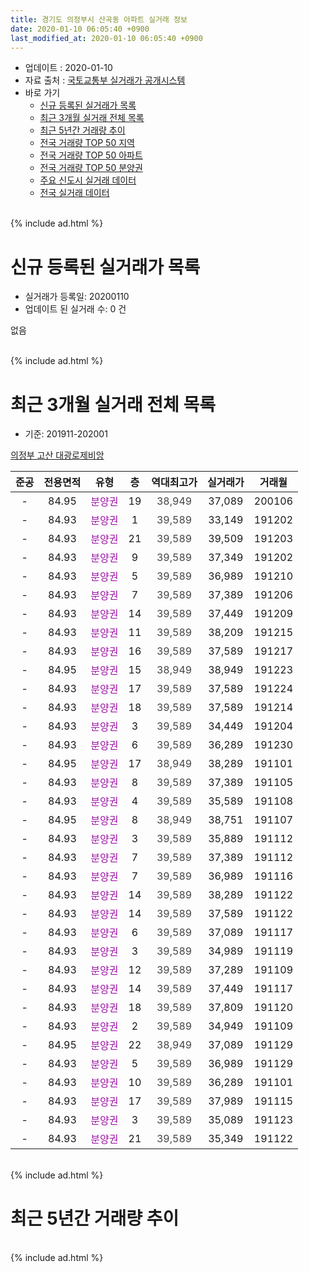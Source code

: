 ```yaml
---
title: 경기도 의정부시 산곡동 아파트 실거래 정보
date: 2020-01-10 06:05:40 +0900
last_modified_at: 2020-01-10 06:05:40 +0900
---
```


* 업데이트 : 2020-01-10
* 자료 출처 : [국토교통부 실거래가 공개시스템](http://rt.molit.go.kr)
* 바로 가기
    * [신규 등록된 실거래가 목록](#신규-등록된-실거래가-목록)
    * [최근 3개월 실거래 전체 목록](#최근-3개월-실거래-전체-목록)
    * [최근 5년간 거래량 추이](#최근-5년간-거래량-추이)
    * [전국 거래량 TOP 50 지역](https://inasie.github.io/apt-trade-info/최근-3개월-전국에서-가장-거래가-많이-발생한-지역)
    * [전국 거래량 TOP 50 아파트](https://inasie.github.io/apt-trade-info/최근-3개월-전국에서-가장-거래가-많이-발생한-아파트)
    * [전국 거래량 TOP 50 분양권](https://inasie.github.io/apt-trade-info/최근-3개월-전국에서-가장-거래가-많이-발생한-분양권)
    * [주요 신도시 실거래 데이터](https://inasie.github.io/apt-trade-info/주요-신도시)
    * [전국 실거래 데이터](https://inasie.github.io/apt-trade-info/전국)
<br>
{% include ad.html %}
<br>

# 신규 등록된 실거래가 목록
* 실거래가 등록일: 20200110
* 업데이트 된 실거래 수: 0 건

없음

<br>
{% include ad.html %}
<br>

# 최근 3개월 실거래 전체 목록
* 기준: 201911-202001


[의정부 고산 대광로제비앙](https://search.naver.com/search.naver?query=%EA%B2%BD%EA%B8%B0%EB%8F%84+%EC%9D%98%EC%A0%95%EB%B6%80%EC%8B%9C+%EC%82%B0%EA%B3%A1%EB%8F%99+%EC%9D%98%EC%A0%95%EB%B6%80+%EA%B3%A0%EC%82%B0+%EB%8C%80%EA%B4%91%EB%A1%9C%EC%A0%9C%EB%B9%84%EC%95%99)

|준공|전용면적|유형|층|역대최고가|실거래가|거래월|
|:---:|:---:|:---:|:---:|:---:|:---:|:---:|
|-|84.95|<span style="color:#9C11A5">분양권</span>|19|<span style="color:#444444">38,949</span>|37,089|200106|
|-|84.93|<span style="color:#9C11A5">분양권</span>|1|<span style="color:#444444">39,589</span>|33,149|191202|
|-|84.93|<span style="color:#9C11A5">분양권</span>|21|<span style="color:#444444">39,589</span>|39,509|191203|
|-|84.93|<span style="color:#9C11A5">분양권</span>|9|<span style="color:#444444">39,589</span>|37,349|191202|
|-|84.93|<span style="color:#9C11A5">분양권</span>|5|<span style="color:#444444">39,589</span>|36,989|191210|
|-|84.93|<span style="color:#9C11A5">분양권</span>|7|<span style="color:#444444">39,589</span>|37,389|191206|
|-|84.93|<span style="color:#9C11A5">분양권</span>|14|<span style="color:#444444">39,589</span>|37,449|191209|
|-|84.93|<span style="color:#9C11A5">분양권</span>|11|<span style="color:#444444">39,589</span>|38,209|191215|
|-|84.93|<span style="color:#9C11A5">분양권</span>|16|<span style="color:#444444">39,589</span>|37,589|191217|
|-|84.95|<span style="color:#9C11A5">분양권</span>|15|<span style="color:#444444">38,949</span>|38,949|191223|
|-|84.93|<span style="color:#9C11A5">분양권</span>|17|<span style="color:#444444">39,589</span>|37,589|191224|
|-|84.93|<span style="color:#9C11A5">분양권</span>|18|<span style="color:#444444">39,589</span>|37,589|191214|
|-|84.93|<span style="color:#9C11A5">분양권</span>|3|<span style="color:#444444">39,589</span>|34,449|191204|
|-|84.93|<span style="color:#9C11A5">분양권</span>|6|<span style="color:#444444">39,589</span>|36,289|191230|
|-|84.95|<span style="color:#9C11A5">분양권</span>|17|<span style="color:#444444">38,949</span>|38,289|191101|
|-|84.93|<span style="color:#9C11A5">분양권</span>|8|<span style="color:#444444">39,589</span>|37,389|191105|
|-|84.93|<span style="color:#9C11A5">분양권</span>|4|<span style="color:#444444">39,589</span>|35,589|191108|
|-|84.95|<span style="color:#9C11A5">분양권</span>|8|<span style="color:#444444">38,949</span>|38,751|191107|
|-|84.93|<span style="color:#9C11A5">분양권</span>|3|<span style="color:#444444">39,589</span>|35,889|191112|
|-|84.93|<span style="color:#9C11A5">분양권</span>|7|<span style="color:#444444">39,589</span>|37,389|191112|
|-|84.93|<span style="color:#9C11A5">분양권</span>|7|<span style="color:#444444">39,589</span>|36,989|191116|
|-|84.93|<span style="color:#9C11A5">분양권</span>|14|<span style="color:#444444">39,589</span>|38,289|191122|
|-|84.93|<span style="color:#9C11A5">분양권</span>|14|<span style="color:#444444">39,589</span>|37,589|191122|
|-|84.93|<span style="color:#9C11A5">분양권</span>|6|<span style="color:#444444">39,589</span>|37,089|191117|
|-|84.93|<span style="color:#9C11A5">분양권</span>|3|<span style="color:#444444">39,589</span>|34,989|191119|
|-|84.93|<span style="color:#9C11A5">분양권</span>|12|<span style="color:#444444">39,589</span>|37,289|191109|
|-|84.93|<span style="color:#9C11A5">분양권</span>|14|<span style="color:#444444">39,589</span>|37,449|191117|
|-|84.93|<span style="color:#9C11A5">분양권</span>|18|<span style="color:#444444">39,589</span>|37,809|191120|
|-|84.93|<span style="color:#9C11A5">분양권</span>|2|<span style="color:#444444">39,589</span>|34,949|191109|
|-|84.95|<span style="color:#9C11A5">분양권</span>|22|<span style="color:#444444">38,949</span>|37,089|191129|
|-|84.93|<span style="color:#9C11A5">분양권</span>|5|<span style="color:#444444">39,589</span>|36,989|191129|
|-|84.93|<span style="color:#9C11A5">분양권</span>|10|<span style="color:#444444">39,589</span>|36,289|191101|
|-|84.93|<span style="color:#9C11A5">분양권</span>|17|<span style="color:#444444">39,589</span>|37,989|191115|
|-|84.93|<span style="color:#9C11A5">분양권</span>|3|<span style="color:#444444">39,589</span>|35,089|191123|
|-|84.93|<span style="color:#9C11A5">분양권</span>|21|<span style="color:#444444">39,589</span>|35,349|191122|


<br>
{% include ad.html %}
<br>

# 최근 5년간 거래량 추이


<div style="width:100%;">
    <canvas id="deal_progress" height="200"></canvas>
</div>

<script>
new Chart(document.getElementById("deal_progress"), {
    type: 'line',
    data: {
        labels: ['201501','201502','201503','201504','201505','201506','201507','201508','201509','201510','201511','201512','201601','201602','201603','201604','201605','201606','201607','201608','201609','201610','201611','201612','201701','201702','201703','201704','201705','201706','201707','201708','201709','201710','201711','201712','201801','201802','201803','201804','201805','201806','201807','201808','201809','201810','201811','201812','201901','201902','201903','201904','201905','201906','201907','201908','201909','201910','201911','201912','202001'],
        datasets: [{
            label: '매매',
            pointRadius: 1,
            data: [0, 0, 0, 0, 0, 0, 0, 0, 0, 0, 0, 0, 0, 0, 0, 0, 0, 0, 0, 0, 0, 0, 0, 0, 0, 0, 0, 0, 0, 0, 0, 0, 0, 0, 0, 0, 0, 0, 0, 0, 0, 0, 0, 0, 0, 0, 14, 11, 6, 1, 1, 3, 5, 6, 7, 13, 26, 17, 21, 13, 1],
            borderColor: "rgba(255, 201, 14, 1)",
            backgroundColor: "rgba(255, 201, 14, 0.5)",
            fill: false,
            lineTension: 0
        },{
            label: '전월세',
            pointRadius: 1,
            data: [0, 0, 0, 0, 0, 0, 0, 0, 0, 0, 0, 0, 0, 0, 0, 0, 0, 0, 0, 0, 0, 0, 0, 0, 0, 0, 0, 0, 0, 0, 0, 0, 0, 0, 0, 0, 0, 0, 0, 0, 0, 0, 0, 0, 0, 0, 0, 0, 0, 0, 0, 0, 0, 0, 0, 0, 0, 0, 0, 0, 0],
            borderColor: "rgba(0, 141, 185, 1)",
            backgroundColor: "rgba(0, 141, 185, 0.5)",
            fill: false,
            lineTension: 0
        }
        ]
    },
    options: {
        responsive: true,
        title: {
            display: false
        },
        tooltips: {
            mode: 'index',
            intersect: false
        },
        hover: {
            mode: 'nearest',
            intersect: true
        },
        scales: {
            xAxes: [{
                display: true,
                scaleLabel: {
                    display: true,
                    labelString: '년/월'
                }
            }],
            yAxes: [{
                display: true,
                ticks: {
                    suggestedMin: 0,
                },
                scaleLabel: {
                    display: true,
                    labelString: '실거래 수'
                }
            }]
        }
    }
});

</script>


<br>
{% include ad.html %}
<br>

